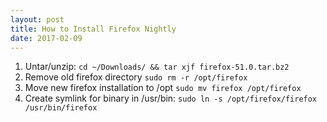```yaml
---
layout: post
title: How to Install Firefox Nightly
date: 2017-02-09
---
```



1. Untar/unzip: `cd ~/Downloads/ && tar xjf firefox-51.0.tar.bz2`
2. Remove old firefox directory `sudo rm -r /opt/firefox`
3. Move new firefox installation to /opt `sudo mv firefox /opt/firefox`
4. Create symlink for binary in /usr/bin: `sudo ln -s /opt/firefox/firefox /usr/bin/firefox`
